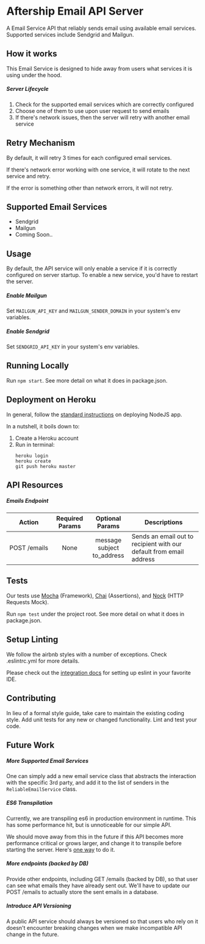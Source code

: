 Aftership Email API Server
=========

A Email Service API that reliably sends email using available email services. Supported services include Sendgrid and Mailgun.

## How it works
This Email Service is designed to hide away from users what services it is using under the hood.

##### Server Lifecycle
1. Check for the supported email services which are correctly configured
2. Choose one of them to use upon user request to send emails
3. If there's network issues, then the server will retry with another email service

## Retry Mechanism

By default, it will retry 3 times for each configured email services.

If there's network error working with one service, it will rotate to the next service and retry.

If the error is something other than network errors, it will not retry.

## Supported Email Services
- Sendgrid
- Mailgun
- Coming Soon..

## Usage

By default, the API service will only enable a service if it is correctly configured on server startup. To enable a new service, you'd have to restart the server.

##### Enable Mailgun
Set `MAILGUN_API_KEY` and `MAILGUN_SENDER_DOMAIN` in your system's env variables.

##### Enable Sendgrid
Set `SENDGRID_API_KEY` in your system's env variables.

## Running Locally

Run `npm start`. See more detail on what it does in package.json.

## Deployment on Heroku

In general, follow the [standard instructions](https://devcenter.heroku.com/articles/deploying-nodejs) on deploying NodeJS app.

In a nutshell, it boils down to:
1. Create a Heroku account
2. Run in terminal:
	```
	heroku login
	heroku create
    git push heroku master
	```

## API Resources

##### Emails Endpoint

| Action        | Required Params | Optional Params | Descriptions  |
| ------------- | :-------------: | :-------------: | ------------- |
| POST&nbsp;/emails  | None | message<br>subject<br>to_address | Sends an email out to recipient with our default from email address |

## Tests

Our tests use [Mocha](https://github.com/mochajs/mocha) (Framework), [Chai](https://github.com/chaijs/chai) (Assertions), and [Nock](https://github.com/node-nock/nock) (HTTP Requests Mock).

Run  `npm test` under the project root. See more detail on what it does in package.json.

## Setup Linting

We follow the airbnb styles with a number of exceptions. Check .eslintrc.yml for more details.

Please check out the [integration docs](https://eslint.org/docs/user-guide/integrations) for setting up eslint in your favorite IDE.

## Contributing

In lieu of a formal style guide, take care to maintain the existing coding style. Add unit tests for any new or changed functionality. Lint and test your code.

## Future Work
##### More Supported Email Services
One can simply add a new email service class that abstracts the interaction with the specific 3rd party, and add it to the list of senders in the `ReliableEmailService` class.

##### ES6 Transpilation
Currently, we are transpiling es6 in production environment in runtime. This has some performance hit, but is unnoticeable for our simple API.

We should move away from this in the future if this API becomes more performance critical or grows larger, and change it to transpile before starting the server. Here's [one way](https://github.com/babel/example-node-server#getting-ready-for-production-use) to do it.

##### More endpoints (backed by DB)
Provide other endpoints, including GET /emails (backed by DB), so that user can see what emails they have already sent out. We'll have to update our POST /emails to actually store the sent emails in a database.

##### Introduce API Versioning

A public API service should always be versioned so that users who rely on it doesn't encounter breaking changes when we make incompatible API change in the future.
